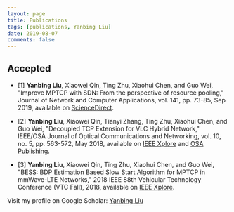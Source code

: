 ```yaml
---
layout: page
title: Publications
tags: [publications, Yanbing Liu]
date: 2019-08-07
comments: false
---
```

## Accepted
* [1] **Yanbing Liu**, Xiaowei Qin, Ting Zhu, Xiaohui Chen, and Guo Wei, "Improve MPTCP with SDN: From the perspective of resource pooling," Journal of Network and Computer Applications, vol. 141, pp. 73-85, Sep 2019, available on <a href="https://www.sciencedirect.com/science/article/pii/S1084804519301912" target="_blank">ScienceDirect</a>.

* [2] **Yanbing Liu**, Xiaowei Qin, Tianyi Zhang, Ting Zhu, Xiaohui Chen, and Guo Wei, "Decoupled TCP Extension for VLC Hybrid Network," IEEE/OSA Journal of Optical Communications and Networking, vol. 10, no. 5, pp. 563-572, May 2018, available on <a href="https://ieeexplore.ieee.org/document/8357658" target="_blank">IEEE Xplore</a> and <a href="https://www.osapublishing.org/jocn/fulltext.cfm?uri=jocn-10-5-563&id=385724" target="_blank">OSA Publishing</a>.

* [3] **Yanbing Liu**, Xiaowei Qin, Ting Zhu, Xiaohui Chen, and Guo Wei, "BESS: BDP Estimation Based Slow Start Algorithm for MPTCP in mmWave-LTE Networks," 2018 IEEE 88th Vehicular Technology Conference (VTC Fall), 2018, available on <a href="https://ieeexplore.ieee.org/document/8690815" target="_blank">IEEE Xplore</a>.

Visit my profile on Google Scholar: <a href="https://scholar.google.com.hk/citations?user=XCaHtRUAAAAJ&hl=zh-CN" target="_blank">Yanbing Liu</a>
